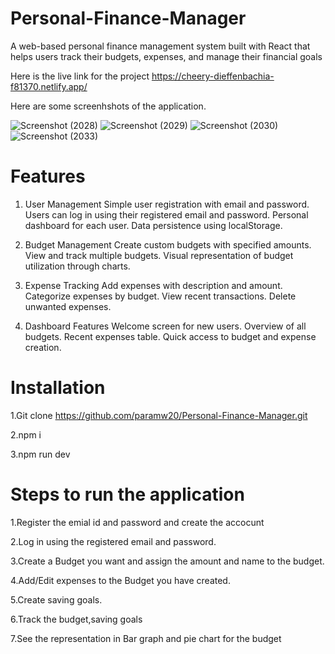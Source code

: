 # Personal-Finance-Manager

A web-based personal finance management system built with React that helps users track their budgets, expenses, and manage their financial goals


Here is the live link for the project
https://cheery-dieffenbachia-f81370.netlify.app/

Here are some screenhshots of the application.

![Screenshot (2028)](https://github.com/user-attachments/assets/4cb10d83-bf87-47a3-8c22-6290afdc0c51)
![Screenshot (2029)](https://github.com/user-attachments/assets/302c710b-a878-41e8-8e3a-18419855272c)
![Screenshot (2030)](https://github.com/user-attachments/assets/7458aad0-b655-4a36-b5da-1b1cc5d2c717)
![Screenshot (2033)](https://github.com/user-attachments/assets/34176fd1-abdd-4b59-97f9-b1b7fdd3012c)


# Features
1. User Management
Simple user registration with email and password.
Users can log in using their registered email and password.
Personal dashboard for each user.
Data persistence using localStorage.

2. Budget Management
Create custom budgets with specified amounts.
View and track multiple budgets.
Visual representation of budget utilization through charts.

3. Expense Tracking
Add expenses with description and amount.
Categorize expenses by budget.
View recent transactions.
Delete unwanted expenses.

4. Dashboard Features
Welcome screen for new users.
Overview of all budgets.
Recent expenses table.
Quick access to budget and expense creation.


# Installation

1.Git clone https://github.com/paramw20/Personal-Finance-Manager.git

2.npm i

3.npm run dev

# Steps to run the application

1.Register the emial id and password and create the accocunt

2.Log in using the registered email and password.

3.Create a Budget you want and assign the amount and name to the budget.

4.Add/Edit expenses to the Budget you have created.

5.Create saving goals.

6.Track the budget,saving goals

7.See the representation in Bar graph and pie chart for the budget

